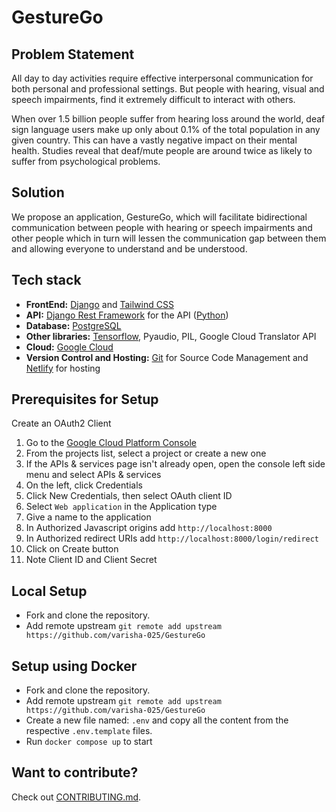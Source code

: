 # GestureGo

<!-- ![LOGO](docs/images/logo.png) -->

## Problem Statement

All day to day activities require effective interpersonal communication
for both personal and professional settings. But people with hearing, visual
and speech impairments, find it extremely difficult to interact with others.

When over 1.5 billion people suffer from hearing loss around the world, deaf sign language users make up only about 0.1% of the total population in any given country. This can have a vastly negative impact on their mental health. Studies reveal that deaf/mute people are around twice as likely to suffer from psychological problems.

## Solution

We propose an application, GestureGo, which will facilitate bidirectional communication between people with hearing or speech impairments and other people which in turn will lessen the communication gap between them and allowing everyone to understand and be understood.

## Tech stack

- **FrontEnd:** [Django](https://www.djangoproject.com/) and [Tailwind CSS](https://tailwindcss.com/)
- **API:** [Django Rest Framework](https://www.django-rest-framework.org/) for the API ([Python](https://www.python.org/))
- **Database:** [PostgreSQL]()
- **Other libraries:** [Tensorflow](https://www.tensorflow.org/), Pyaudio, PIL, Google Cloud Translator API
- **Cloud:** [Google Cloud](https://cloud.google.com/)
- **Version Control and Hosting:** [Git](https://git-scm.com/) for Source Code Management and [Netlify](https://netlify.com) for hosting

## Prerequisites for Setup

Create an OAuth2 Client

1. Go to the [Google Cloud Platform Console](https://console.cloud.google.com/)
2. From the projects list, select a project or create a new one
3. If the APIs & services page isn't already open, open the console left side menu and select APIs & services
4. On the left, click Credentials
5. Click New Credentials, then select OAuth client ID
6. Select `Web application` in the Application type
7. Give a name to the application
8. In Authorized Javascript origins add `http://localhost:8000`
9. In Authorized redirect URIs add `http://localhost:8000/login/redirect`
10. Click on Create button
11. Note Client ID and Client Secret

## Local Setup

- Fork and clone the repository.
- Add remote upstream `git remote add upstream https://github.com/varisha-025/GestureGo`
<!-- - [ui setup](https://github.com/BitByte-TPC/gymkhana/tree/master/ui#readme)
- [api setup](https://github.com/BitByte-TPC/gymkhana/tree/master/api#readme) -->

## Setup using Docker

- Fork and clone the repository.
- Add remote upstream `git remote add upstream https://github.com/varisha-025/GestureGo`
- Create a new file named: `.env` and
  copy all the content from the respective `.env.template` files.
- Run `docker compose up` to start


## Want to contribute?

Check out [CONTRIBUTING.md](CONTRIBUTING.md).